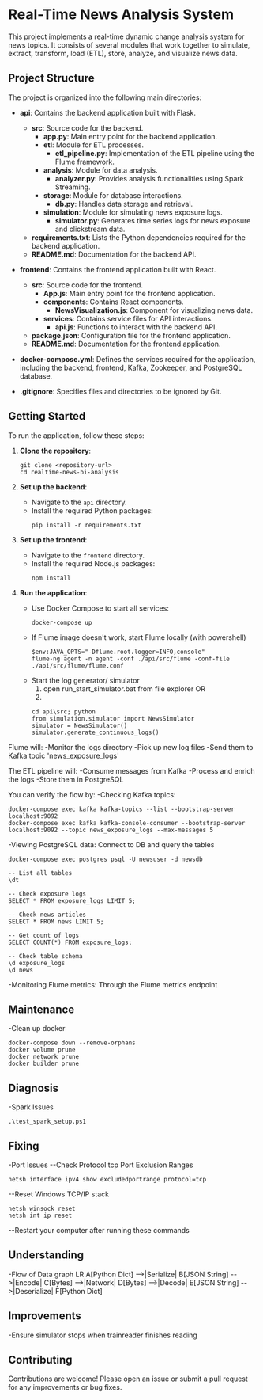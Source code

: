 # Real-Time News Analysis System

This project implements a real-time dynamic change analysis system for news topics. It consists of several modules that work together to simulate, extract, transform, load (ETL), store, analyze, and visualize news data.

## Project Structure

The project is organized into the following main directories:

- **api**: Contains the backend application built with Flask.
  - **src**: Source code for the backend.
    - **app.py**: Main entry point for the backend application.
    - **etl**: Module for ETL processes.
      - **etl_pipeline.py**: Implementation of the ETL pipeline using the Flume framework.
    - **analysis**: Module for data analysis.
      - **analyzer.py**: Provides analysis functionalities using Spark Streaming.
    - **storage**: Module for database interactions.
      - **db.py**: Handles data storage and retrieval.
    - **simulation**: Module for simulating news exposure logs.
      - **simulator.py**: Generates time series logs for news exposure and clickstream data.
  - **requirements.txt**: Lists the Python dependencies required for the backend application.
  - **README.md**: Documentation for the backend API.

- **frontend**: Contains the frontend application built with React.
  - **src**: Source code for the frontend.
    - **App.js**: Main entry point for the frontend application.
    - **components**: Contains React components.
      - **NewsVisualization.js**: Component for visualizing news data.
    - **services**: Contains service files for API interactions.
      - **api.js**: Functions to interact with the backend API.
  - **package.json**: Configuration file for the frontend application.
  - **README.md**: Documentation for the frontend application.

- **docker-compose.yml**: Defines the services required for the application, including the backend, frontend, Kafka, Zookeeper, and PostgreSQL database.

- **.gitignore**: Specifies files and directories to be ignored by Git.

## Getting Started

To run the application, follow these steps:

1. **Clone the repository**:
   ```
   git clone <repository-url>
   cd realtime-news-bi-analysis
   ```

2. **Set up the backend**:
   - Navigate to the `api` directory.
   - Install the required Python packages:
     ```
     pip install -r requirements.txt
     ```

3. **Set up the frontend**:
   - Navigate to the `frontend` directory.
   - Install the required Node.js packages:
     ```
     npm install
     ```

4. **Run the application**:
   - Use Docker Compose to start all services:
     ```
     docker-compose up
     ```
   - If Flume image doesn't work, start Flume locally (with powershell)
     ```
     $env:JAVA_OPTS="-Dflume.root.logger=INFO,console"
     flume-ng agent -n agent -conf ./api/src/flume -conf-file ./api/src/flume/flume.conf

   - Start the log generator/ simulator
     1. open run_start_simulator.bat from file explorer
     OR
     2.
     ```
     cd api\src; python
     from simulation.simulator import NewsSimulator
     simulator = NewsSimulator()
     simulator.generate_continuous_logs()
     ```
Flume will:
-Monitor the logs directory
-Pick up new log files
-Send them to Kafka topic 'news_exposure_logs'

The ETL pipeline will:
-Consume messages from Kafka
-Process and enrich the logs
-Store them in PostgreSQL

You can verify the flow by:
-Checking Kafka topics: 
  ```
  docker-compose exec kafka kafka-topics --list --bootstrap-server localhost:9092
  docker-compose exec kafka kafka-console-consumer --bootstrap-server localhost:9092 --topic news_exposure_logs --max-messages 5
  ```
-Viewing PostgreSQL data: Connect to DB and query the tables
  ```
  docker-compose exec postgres psql -U newsuser -d newsdb
  ```
  ```
  -- List all tables
  \dt

  -- Check exposure logs
  SELECT * FROM exposure_logs LIMIT 5;

  -- Check news articles
  SELECT * FROM news LIMIT 5;

  -- Get count of logs
  SELECT COUNT(*) FROM exposure_logs;

  -- Check table schema
  \d exposure_logs
  \d news
  ```
-Monitoring Flume metrics: Through the Flume metrics endpoint

## Maintenance
-Clean up docker
  ```
  docker-compose down --remove-orphans
  docker volume prune
  docker network prune
  docker builder prune
  ```
## Diagnosis
-Spark Issues
  ```
  .\test_spark_setup.ps1
  ```
## Fixing
-Port Issues
--Check Protocol tcp Port Exclusion Ranges
  ```
  netsh interface ipv4 show excludedportrange protocol=tcp
  ```
--Reset Windows TCP/IP stack
  ```
  netsh winsock reset
  netsh int ip reset
  ```
--Restart your computer after running these commands

## Understanding 
-Flow of Data
graph LR
    A[Python Dict] -->|Serialize| B[JSON String] -->|Encode| C[Bytes] -->|Network| D[Bytes] -->|Decode| E[JSON String] -->|Deserialize| F[Python Dict]

## Improvements
-Ensure simulator stops when trainreader finishes reading

## Contributing

Contributions are welcome! Please open an issue or submit a pull request for any improvements or bug fixes.
